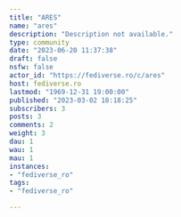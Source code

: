 ```yaml
---
title: "ARES" 
name: "ares"
description: "Description not available."
type: community
date: "2023-06-20 11:37:38"
draft: false
nsfw: false
actor_id: "https://fediverse.ro/c/ares"
host: fediverse.ro
lastmod: "1969-12-31 19:00:00"
published: "2023-03-02 18:18:25"
subscribers: 3
posts: 3
comments: 2
weight: 3
dau: 1
wau: 1
mau: 1
instances:
- "fediverse_ro"
tags: 
- "fediverse_ro"

---
```

